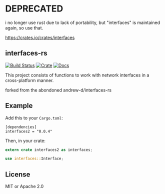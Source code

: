 # DEPRECATED



i no longer use rust due to lack of portability, but "interfaces" is maintained again, so use that.

 https://crates.io/crates/interfaces 



## interfaces-rs

[![Build Status](https://travis-ci.org/aep/interfaces-rs.svg?branch=master)](https://travis-ci.org/aep/interfaces-rs)
[![Crate](https://img.shields.io/crates/v/interfaces2.svg)](https://crates.io/crates/interfaces2)
[![Docs](https://docs.rs/interfaces2/badge.svg)](https://docs.rs/interfaces2)

This project consists of functions to work with network interfaces in a
cross-platform manner.

forked from the abondoned andrew-d/interfaces-rs

## Example

Add this to your `Cargo.toml`:

```
[dependencies]
interfaces2 = "0.0.4"
```

Then, in your crate:

```rust
extern crate interfaces2 as interfaces;

use interfaces::Interface;
```

## License

MIT or Apache 2.0
